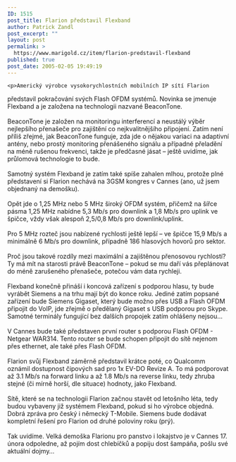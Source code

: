 ```yaml
---
ID: 1515
post_title: Flarion představil Flexband
author: Patrick Zandl
post_excerpt: ""
layout: post
permalink: >
  https://www.marigold.cz/item/flarion-predstavil-flexband
published: true
post_date: 2005-02-05 19:49:19
---
```

	<p>Americký výrobce vysokorychlostních mobilních IP sítí Flarion
představil pokračování svých Flash OFDM systémů. Novinka se jmenuje
Flexband a je založena na technologii nazvané BeaconTone. <br />
<br />
BeaconTone je založen na monitoringu interferencí a neustálý výběr
nejlepšího přenašeče pro zajištění co nejkvalitnějšího připojení. Zatím
není příliš zřejmé, jak BeaconTone funguje, zda jde o nějakou variaci
na adaptivní antény, nebo prostý monitoring přenášeného signálu a
případné přeladění na méně rušenou frekvenci, takže je předčasné jásat
– ještě uvidíme, jak průlomová technologie to bude. <br />
<br />
Samotný systém Flexband je zatím také spíše zahalen mlhou, protože plné
představení si Flarion nechává na 3GSM kongres v Cannes (ano, už jsem
objednaný na demošku). <br />
<br />
Opět jde o 1,25 MHz nebo 5 MHz široký OFDM systém, přičemž na šířce
pásma 1,25 MHz nabídne 5,3 Mb/s pro downlink a 1,8 Mb/s pro uplink ve
špičce, vždy však alespoň 2,5/0,8 Mb/s pro downlink/uplink. <br />
<br />
Pro 5 MHz rozteč jsou nabízené rychlosti ještě lepší – ve špičce 15,9
Mb/s a minimálně 6 Mb/s pro downlink, případně 186 hlasových hovorů pro
sektor. <br />
<br />
Proč jsou takové rozdíly mezi maximální a zajištěnou přenosovou
rychlostí? Ty má mít na starosti právě BeaconTone – pokud se mu daří
vás přeplánovat do méně zarušeného přenašeče, potečou vám data
rychleji. <br />
<br />
Flexband konečně přináší i koncová zařízení s podporou hlasu, ty bude
vyrábět Siemens a na trhu mají být do konce roku. Jediné zatím popsané
zařízení bude Siemens Gigaset, který bude možno přes USB a Flash OFDM
připojit do VoIP, jde zřejmě o předělaný Gigaset s USB podporou pro
Skype. Samotné terminály fungující bez dalších propojek zatím ohlášeny
nejsou…<br />
<br />
V Cannes bude také představen první router s podporou Flash OFDM -
Netgear WAR314. Tento router se bude schopen připojit do sítě nejenom
přes ethernet, ale také přes Flash OFDM. <br />
<br />
Flarion svůj Flexband záměrně představil krátce poté, co Qualcomm
oznámil dostupnost čipových sad pro 1x EV-DO Revize A. To má podporovat
až 3.1 Mb/s na forward linku a až 1.8 Mb/s na reverse linku, tedy
zhruba stejné (či mírně horší, dle situace) hodnoty, jako Flexband. <br />
<br />
Sítě, které se na technologii Flarion začnou stavět od letošního léta,
tedy budou vybaveny již systémem Flexband, pokud si ho výrobce objedná.
Dobrá zpráva pro český i německý T-Mobile. Siemens bude dodávat
kompletní řešení pro Flarion od druhé poloviny roku (prý).<br />
<br />
Tak uvidíme. Velká demoška Flarionu pro panstvo i lokajstvo je v Cannes
17. února odpoledne, až pojím dost chlebíčků a popiju dost šampáňa,
pošlu své aktuální dojmy…</p>